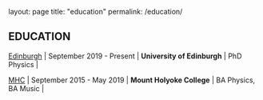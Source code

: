 layout: page
title: "education"
permalink: /education/


## EDUCATION

[Edinburgh](https://www.ed.ac.uk/sites/all/themes/uoe/assets/logo.png)
| September 2019 - Present | **University of Edinburgh** |  PhD Physics |

[MHC](https://upload.wikimedia.org/wikipedia/en/thumb/1/1b/Mount_Holyoke_College_seal.svg/1200px-Mount_Holyoke_College_seal.svg.png)
| September 2015 - May 2019 | **Mount Holyoke College** | BA Physics, BA Music |